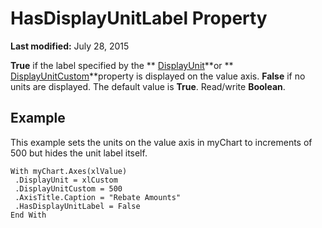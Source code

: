 
# HasDisplayUnitLabel Property

 **Last modified:** July 28, 2015

 **True** if the label specified by the ** [DisplayUnit](c86b932e-6314-068f-f06e-4f35ead883d4.md)**or  ** [DisplayUnitCustom](18e2e0ae-13a9-3e45-6c93-90946ad98ebc.md)**property is displayed on the value axis.  **False** if no units are displayed. The default value is **True**. Read/write  **Boolean**.

## Example

This example sets the units on the value axis in myChart to increments of 500 but hides the unit label itself.


```
With myChart.Axes(xlValue) 
 .DisplayUnit = xlCustom 
 .DisplayUnitCustom = 500 
 .AxisTitle.Caption = "Rebate Amounts" 
 .HasDisplayUnitLabel = False 
End With
```

